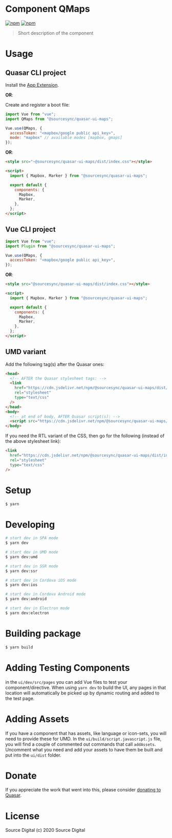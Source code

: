 # Component QMaps

[![npm](https://img.shields.io/npm/v/@sourcesync/quasar-ui-maps.svg?label=@sourcesync/quasar-ui-maps)](https://www.npmjs.com/package/@sourcesync/quasar-ui-maps)
[![npm](https://img.shields.io/npm/dt/@sourcesync/quasar-ui-maps.svg)](https://www.npmjs.com/package/@sourcesync/quasar-ui-maps)

> Short description of the component

# Usage

## Quasar CLI project

Install the [App Extension](../app-extension).

**OR**:

Create and register a boot file:

```js
import Vue from "vue";
import QMaps from "@sourcesync/quasar-ui-maps";

Vue.use(QMaps, {
  accessToken: "<mapbox/google public api_key>",
  mode: "mapbox" // available modes [mapbox, gmaps]
});
```

**OR**:

```html
<style src="~@sourcesync/quasar-ui-maps/dist/index.css"></style>

<script>
  import { Mapbox, Marker } from "@sourcesync/quasar-ui-maps";

  export default {
    components: {
      Mapbox,
      Marker,
    },
  };
</script>
```

## Vue CLI project

```js
import Vue from "vue";
import Plugin from "@sourcesync/quasar-ui-maps";

Vue.use(QMaps, {
  accessToken: "<mapbox/google public api_key>",
});
```

**OR**:

```html
<style src="@sourcesync/quasar-ui-maps/dist/index.css"></style>

<script>
  import { Mapbox, Marker } from "@sourcesync/quasar-ui-maps";

  export default {
    components: {
      Mapbox,
      Marker,
    },
  };
</script>
```

## UMD variant

Add the following tag(s) after the Quasar ones:

```html
<head>
  <!-- AFTER the Quasar stylesheet tags: -->
  <link
    href="https://cdn.jsdelivr.net/npm/@sourcesync/quasar-ui-maps/dist/index.min.css"
    rel="stylesheet"
    type="text/css"
  />
</head>
<body>
  <!-- at end of body, AFTER Quasar script(s): -->
  <script src="https://cdn.jsdelivr.net/npm/@sourcesync/quasar-ui-maps/dist/index.umd.min.js"></script>
</body>
```

If you need the RTL variant of the CSS, then go for the following (instead of the above stylesheet link):

```html
<link
  href="https://cdn.jsdelivr.net/npm/@sourcesync/quasar-ui-maps/dist/index.rtl.min.css"
  rel="stylesheet"
  type="text/css"
/>
```

# Setup

```bash
$ yarn
```

# Developing

```bash
# start dev in SPA mode
$ yarn dev

# start dev in UMD mode
$ yarn dev:umd

# start dev in SSR mode
$ yarn dev:ssr

# start dev in Cordova iOS mode
$ yarn dev:ios

# start dev in Cordova Android mode
$ yarn dev:android

# start dev in Electron mode
$ yarn dev:electron
```

# Building package

```bash
$ yarn build
```

# Adding Testing Components

in the `ui/dev/src/pages` you can add Vue files to test your component/directive. When using `yarn dev` to build the UI, any pages in that location will automatically be picked up by dynamic routing and added to the test page.

# Adding Assets

If you have a component that has assets, like language or icon-sets, you will need to provide these for UMD. In the `ui/build/script.javascript.js` file, you will find a couple of commented out commands that call `addAssets`. Uncomment what you need and add your assets to have them be built and put into the `ui/dist` folder.

# Donate

If you appreciate the work that went into this, please consider [donating to Quasar](https://donate.quasar.dev).

# License

Source Digital (c) 2020 Source Digital
